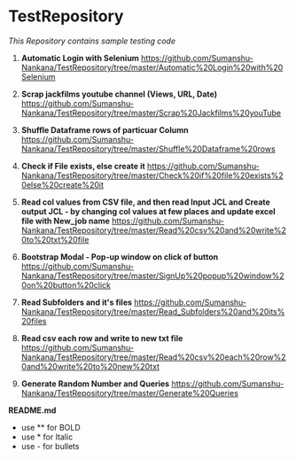 # TestRepository
*This Repository contains sample testing code*

1) **Automatic Login with Selenium**
   https://github.com/Sumanshu-Nankana/TestRepository/tree/master/Automatic%20Login%20with%20Selenium
   
2) **Scrap jackfilms youtube channel (Views, URL, Date)**
   https://github.com/Sumanshu-Nankana/TestRepository/tree/master/Scrap%20Jackfilms%20youTube
   
3) **Shuffle Dataframe rows of particuar Column**
   https://github.com/Sumanshu-Nankana/TestRepository/tree/master/Shuffle%20Dataframe%20rows

4) **Check if File exists, else create it**
   https://github.com/Sumanshu-Nankana/TestRepository/tree/master/Check%20if%20file%20exists%20else%20create%20it
 
5) **Read col values from CSV file, and then read Input JCL and Create output JCL - by changing col values at few places and update excel file with New_job name**
   https://github.com/Sumanshu-Nankana/TestRepository/tree/master/Read%20csv%20and%20write%20to%20txt%20file
   
6) **Bootstrap Modal - Pop-up window on click of button**
https://github.com/Sumanshu-Nankana/TestRepository/tree/master/SignUp%20popup%20window%20on%20button%20click

7) **Read Subfolders and it's files**
https://github.com/Sumanshu-Nankana/TestRepository/tree/master/Read_Subfolders%20and%20its%20files

8) **Read csv each row and write to new txt file**
https://github.com/Sumanshu-Nankana/TestRepository/tree/master/Read%20csv%20each%20row%20and%20write%20to%20new%20txt

9) **Generate Random Number and Queries**
https://github.com/Sumanshu-Nankana/TestRepository/tree/master/Generate%20Queries
   
   
   
 **README.md**
 
 - use **  for BOLD
 - use * for Italic
 - use - for bullets
